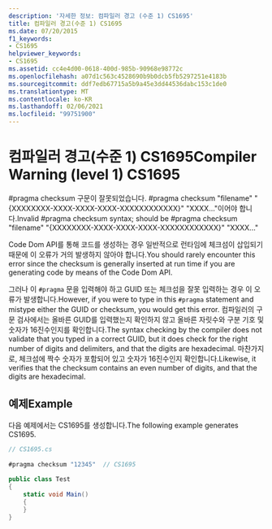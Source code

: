 ```yaml
---
description: '자세한 정보: 컴파일러 경고 (수준 1) CS1695'
title: 컴파일러 경고(수준 1) CS1695
ms.date: 07/20/2015
f1_keywords:
- CS1695
helpviewer_keywords:
- CS1695
ms.assetid: cc4e4d00-0618-400d-985b-90968e98772c
ms.openlocfilehash: a07d1c563c4528690b9b0dcb5fb5297251e4183b
ms.sourcegitcommit: ddf7edb67715a5b9a45e3dd44536dabc153c1de0
ms.translationtype: MT
ms.contentlocale: ko-KR
ms.lasthandoff: 02/06/2021
ms.locfileid: "99751900"
---
```

# <a name="compiler-warning-level-1-cs1695"></a><span data-ttu-id="7f57b-103">컴파일러 경고(수준 1) CS1695</span><span class="sxs-lookup"><span data-stu-id="7f57b-103">Compiler Warning (level 1) CS1695</span></span>

<span data-ttu-id="7f57b-104">#pragma checksum 구문이 잘못되었습니다. #pragma checksum "filename" "{XXXXXXXX-XXXX-XXXX-XXXX-XXXXXXXXXXXX}" "XXXX..."이어야 합니다.</span><span class="sxs-lookup"><span data-stu-id="7f57b-104">Invalid #pragma checksum syntax; should be #pragma checksum "filename" "{XXXXXXXX-XXXX-XXXX-XXXX-XXXXXXXXXXXX}" "XXXX..."</span></span>  
  
 <span data-ttu-id="7f57b-105">Code Dom API를 통해 코드를 생성하는 경우 일반적으로 런타임에 체크섬이 삽입되기 때문에 이 오류가 거의 발생하지 않아야 합니다.</span><span class="sxs-lookup"><span data-stu-id="7f57b-105">You should rarely encounter this error since the checksum is generally inserted at run time if you are generating code by means of the Code Dom API.</span></span>  
  
 <span data-ttu-id="7f57b-106">그러나 이 `#pragma` 문을 입력해야 하고 GUID 또는 체크섬을 잘못 입력하는 경우 이 오류가 발생합니다.</span><span class="sxs-lookup"><span data-stu-id="7f57b-106">However, if you were to type in this `#pragma` statement and mistype either the GUID or checksum, you would get this error.</span></span> <span data-ttu-id="7f57b-107">컴파일러의 구문 검사에서는 올바른 GUID를 입력했는지 확인하지 않고 올바른 자릿수와 구분 기호 및 숫자가 16진수인지를 확인합니다.</span><span class="sxs-lookup"><span data-stu-id="7f57b-107">The syntax checking by the compiler does not validate that you typed in a correct GUID, but it does check for the right number of digits and delimiters, and that the digits are hexadecimal.</span></span> <span data-ttu-id="7f57b-108">마찬가지로, 체크섬에 짝수 숫자가 포함되어 있고 숫자가 16진수인지 확인합니다.</span><span class="sxs-lookup"><span data-stu-id="7f57b-108">Likewise, it verifies that the checksum contains an even number of digits, and that the digits are hexadecimal.</span></span>  
  
## <a name="example"></a><span data-ttu-id="7f57b-109">예제</span><span class="sxs-lookup"><span data-stu-id="7f57b-109">Example</span></span>  

 <span data-ttu-id="7f57b-110">다음 예제에서는 CS1695를 생성합니다.</span><span class="sxs-lookup"><span data-stu-id="7f57b-110">The following example generates CS1695.</span></span>  
  
```csharp  
// CS1695.cs  
  
#pragma checksum "12345"  // CS1695  
  
public class Test  
{  
    static void Main()  
    {  
    }  
}  
```
